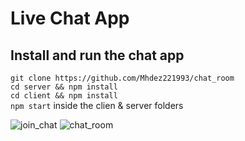 # Live Chat App

## Install and run the chat app
`git clone https://github.com/Mhdez221993/chat_room`
<br />
`cd server && npm install`
<br />
`cd client && npm install`
<br />
`npm start` inside the clien & server folders
<br />


![join_chat](https://user-images.githubusercontent.com/67757001/203527314-97f09f0a-13c9-46f6-922c-e4b01f7a43e6.PNG)
![chat_room](https://user-images.githubusercontent.com/67757001/203527867-b928c1e4-c47d-4091-8c7d-d2483aa773fb.PNG)
